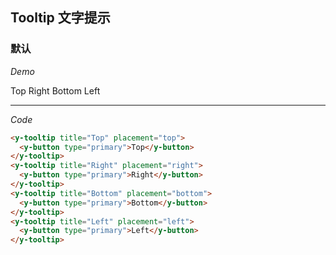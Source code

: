 <y-scroll>

## Tooltip 文字提示
>

### 默认

*Demo*

<y-row class="demo-tooltip">
  <y-col :md="12">
    <y-tooltip title="Top" placement="top">
      <y-button type="primary">Top</y-button>
    </y-tooltip>
    <y-tooltip title="Right" placement="right">
      <y-button type="primary">Right</y-button>
    </y-tooltip>
    <y-tooltip title="Bottom" placement="bottom">
      <y-button type="primary">Bottom</y-button>
    </y-tooltip>
    <y-tooltip title="Left" placement="left">
      <y-button type="primary">Left</y-button>
    </y-tooltip>
  </y-col>
</y-row>

---

*Code*

```html
<y-tooltip title="Top" placement="top">
  <y-button type="primary">Top</y-button>
</y-tooltip>
<y-tooltip title="Right" placement="right">
  <y-button type="primary">Right</y-button>
</y-tooltip>
<y-tooltip title="Bottom" placement="bottom">
  <y-button type="primary">Bottom</y-button>
</y-tooltip>
<y-tooltip title="Left" placement="left">
  <y-button type="primary">Left</y-button>
</y-tooltip>
```

</y-scroll>

<script>
  export default {
    data () {
      return {

      }
    },
    methods: {

    }
  }
</script>

<style scoped>

</style>
